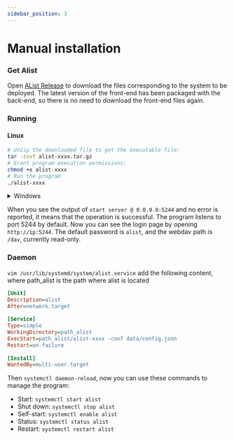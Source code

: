 ```yaml
---
sidebar_position: 3
---
```


# Manual installation

### Get Alist
Open [AList Release](https://github.com/Xhofe/alist/releases) to download the files corresponding to the system to be deployed. The latest version of the front-end has been packaged with the back-end, so there is no need to download the front-end files again.

### Running

#### Linux
```bash
# Unzip the downloaded file to get the executable file:
tar -zxvf alist-xxxx.tar.gz
# Grant program execution permissions:
chmod +x alist-xxxx
# Run the program
./alist-xxxx
```

<details>
  <summary>Windows</summary>
  <div>
    Decompress the obtained zip package directly and start alist-xxxx.exe.
  </div>
</details>

When you see the output of `start server @ 0.0.0.0:5244` and no error is reported, it means that the operation is successful. The program listens to port 5244 by default. Now you can see the login page by opening `http://ip:5244`. The default password is `alist`, and the webdav path is `/dav`, currently read-only.

### Daemon
`vim /usr/lib/systemd/system/alist.service` add the following content, where path_alist is the path where alist is located
```ini
[Unit]
Description=alist
After=network.target
 
[Service]
Type=simple
WorkingDirectory=path_alist
ExecStart=path_alist/alist-xxxx -conf data/config.json
Restart=on-failure
 
[Install]
WantedBy=multi-user.target
```
Then `systemctl daemon-reload`, now you can use these commands to manage the program:
- Start: `systemctl start alist`
- Shut down: `systemctl stop alist`
- Self-start: `systemctl enable alist`
- Status: `systemctl status alist`
- Restart: `systemctl restart alist`